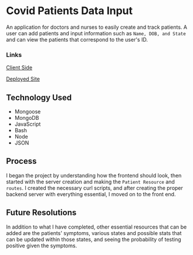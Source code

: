# Covid Patients Data Input

An application for doctors and nurses to easily create and track patients. A user can add patients and input information such as `Name, DOB, and State` and can view the patients that correspond to the user's ID.

### Links
[Client Side](https://github.com/kkorrapaty/Covid-Data-Client)

[Deployed Site](https://kkorrapaty.github.io/covid-data-client/)


## Technology Used
-   Mongoose
-   MongoDB
-   JavaScript
-   Bash
-   Node
-   JSON

## Process
I began the project by understanding how the frontend should look, then started with the server creation and making the `Patient Resource` and `routes`. I created the necessary curl scripts, and after creating the proper backend server with everything essential, I moved on to the front end.

## Future Resolutions
In addition to what I have completed, other essential resources that can be added are the patients' symptoms, various states and possible stats that can be updated within those states, and seeing the probability of testing positive given the symptoms. 
